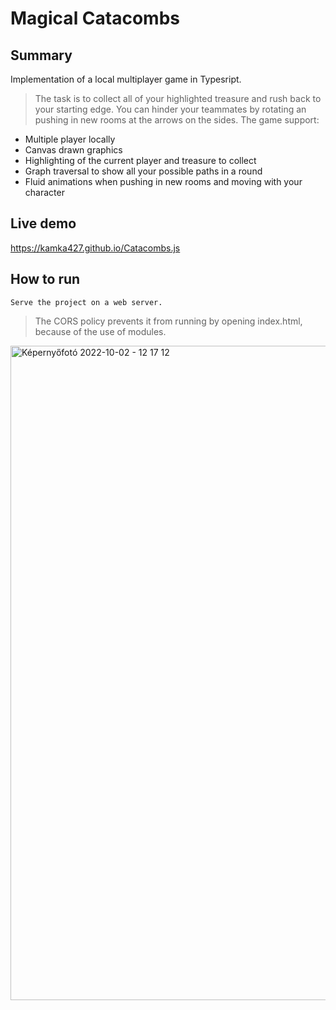# Magical Catacombs

## Summary
Implementation of a local multiplayer game in Typesript.
> The task is to collect all of your highlighted treasure and rush back to your starting edge.
> You can hinder your teammates by rotating an pushing in new rooms at the arrows on the sides.
The game support:
- Multiple player locally
- Canvas drawn graphics
- Highlighting of the current player and treasure to collect
- Graph traversal to show all your possible paths in a round
- Fluid animations when pushing in new rooms and moving with your character

## Live demo
https://kamka427.github.io/Catacombs.js

## How to run
```Serve the project on a web server.```
> The CORS policy prevents it from running by opening index.html, because of the use of modules.

<img width="1047" alt="Képernyőfotó 2022-10-02 - 12 17 12" src="https://user-images.githubusercontent.com/73647069/193449167-78e15461-2c2a-4582-8e55-323e4d6f8d90.png">
